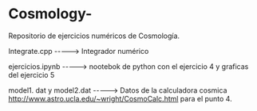 # Cosmology-

Repositorio de ejercicios numéricos de Cosmología.

Integrate.cpp -----> Integrador numérico

ejercicios.ipynb -----> nootebok de python con el ejercicio 4 y graficas del ejercicio 5

model1. dat y model2.dat -----> Datos de la calculadora cosmica http://www.astro.ucla.edu/~wright/CosmoCalc.html para el punto 4.


